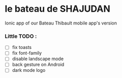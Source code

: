 # le bateau de SHAJUDAN

Ionic app of our Bateau Thibault mobile app's version

### Little TODO :
- [ ] fix toasts
- [ ] fix font-family
- [ ] disable landscape mode
- [ ] back gesture on Android
- [ ] dark mode logo
